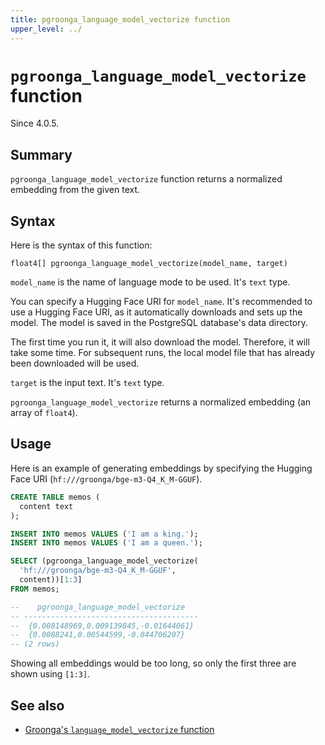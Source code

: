 ```yaml
---
title: pgroonga_language_model_vectorize function
upper_level: ../
---
```


# `pgroonga_language_model_vectorize` function

Since 4.0.5.

## Summary

`pgroonga_language_model_vectorize` function returns a normalized embedding from the given text.

## Syntax

Here is the syntax of this function:

```text
float4[] pgroonga_language_model_vectorize(model_name, target)
```

`model_name` is the name of language mode to be used. It's `text` type.

You can specify a Hugging Face URI for `model_name`.
It's recommended to use a Hugging Face URI, as it automatically downloads and sets up the model.
The model is saved in the PostgreSQL database's data directory.

The first time you run it, it will also download the model. Therefore, it will take some time.
For subsequent runs, the local model file that has already been downloaded will be used.

`target` is the input text. It's `text` type.

`pgroonga_language_model_vectorize` returns a normalized embedding (an array of `float4`).

## Usage

Here is an example of generating embeddings by specifying the Hugging Face URI (`hf:///groonga/bge-m3-Q4_K_M-GGUF`).

```sql
CREATE TABLE memos (
  content text
);

INSERT INTO memos VALUES ('I am a king.');
INSERT INTO memos VALUES ('I am a queen.');

SELECT (pgroonga_language_model_vectorize(
  'hf:///groonga/bge-m3-Q4_K_M-GGUF',
  content))[1:3]
FROM memos;

--    pgroonga_language_model_vectorize   
-- ---------------------------------------
--  {0.008148969,0.009139845,-0.01644061}
--  {0.0088241,0.00544599,-0.044706207}
-- (2 rows)
```

Showing all embeddings would be too long, so only the first three are shown using `[1:3]`.

## See also

* [Groonga's `language_model_vectorize` function][groonga-language-model-vectorize]

[groonga-language-model-vectorize]:https://groonga.org/docs/reference/functions/language_model_vectorize.html
